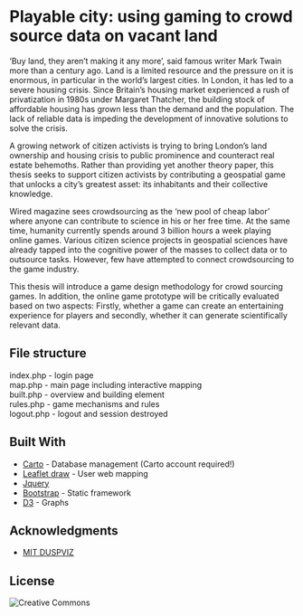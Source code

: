 # Playable city: using gaming to crowd source data on vacant land

‘Buy land, they aren’t making it any more’, said famous writer Mark Twain more than a century ago. Land is a limited resource and the pressure on it is enormous, in particular in the world’s largest cities. In London, it has led to a severe housing crisis. Since Britain’s housing market experienced a rush of privatization in 1980s under Margaret Thatcher, the building stock of affordable housing has grown less than the demand and the population. The lack of reliable data is impeding the development of innovative solutions to solve the crisis.

A growing network of citizen activists is trying to bring London’s land ownership and housing crisis to public prominence and counteract real estate behemoths. Rather than providing yet another theory paper, this thesis seeks to support citizen activists by contributing a geospatial game that unlocks a city’s greatest asset: its inhabitants and their collective knowledge. 

Wired magazine sees crowdsourcing as the ‘new pool of cheap labor’ where anyone can contribute to science in his or her free time. At the same time, humanity currently spends around 3 billion hours a week playing online games. Various citizen science projects in geospatial sciences have already tapped into the cognitive power of the masses to collect data or to outsource tasks. However, few have attempted to connect crowdsourcing to the game industry. 

This thesis will introduce a game design methodology for crowd sourcing games. In addition, the online game prototype will be critically evaluated based on two aspects: Firstly, whether a game can create an entertaining experience for players and secondly, whether it can generate scientifically relevant data.

## File structure
index.php - login page <br>
map.php - main page including interactive mapping <br>
built.php - overview and building element<br>
rules.php - game mechanisms and rules<br>
logout.php - logout and session destroyed<br>

## Built With

* [Carto](https://carto.com/) - Database management (Carto account required!)
* [Leaflet draw](https://github.com/Leaflet/Leaflet.draw) - User web mapping
* [Jquery](https://api.jquery.com/)
* [Bootstrap](https://v4-alpha.getbootstrap.com/) - Static framework
* [D3](https://d3js.org/) - Graphs

## Acknowledgments

* [MIT DUSPVIZ](http://duspviz.mit.edu/)

## License
![Creative Commons](https://github.com/melanieimfeld/playable_city/tree/master/images)
